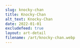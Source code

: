 ```yaml
---
slug: knocky-chan
title: Knocky-Chan
alt_text: Knocky-Chan
date: 2022-01-01
excludefeed: true
layout: art-detail
filename: /art/knocky-chan.webp
---
```

